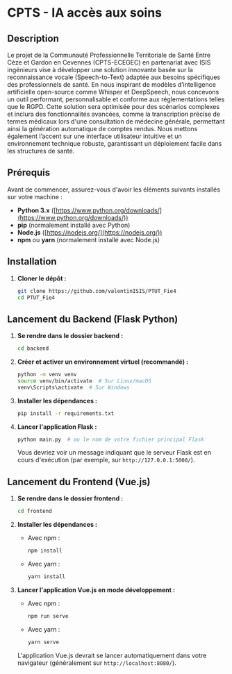 # CPTS - IA accès aux soins

## Description

Le projet de la Communauté Professionnelle Territoriale de Santé Entre Cèze et Gardon en Cevennes (CPTS-ECEGEC) en partenariat avec ISIS ingénieurs vise à développer une solution innovante basée sur la reconnaissance vocale (Speech-to-Text) adaptée aux besoins spécifiques des professionnels de santé. En nous inspirant de modèles d’intelligence artificielle open-source comme Whisper et DeepSpeech, nous concevons un outil performant, personnalisable et conforme aux réglementations telles que le RGPD.
Cette solution sera optimisée pour des scénarios complexes et inclura des fonctionnalités avancées, comme la transcription précise de termes médicaux lors d'une consultation de médecine générale, permettant ainsi la génération automatique de comptes rendus. Nous mettons également l’accent sur une interface utilisateur intuitive et un environnement technique robuste, garantissant un déploiement facile dans les structures de santé.

## Prérequis

Avant de commencer, assurez-vous d'avoir les éléments suivants installés sur votre machine :

* **Python 3.x** ([https://www.python.org/downloads/](https://www.python.org/downloads/))
* **pip** (normalement installé avec Python)
* **Node.js** ([https://nodejs.org/](https://nodejs.org/))
* **npm** ou **yarn** (normalement installé avec Node.js)

## Installation

1.  **Cloner le dépôt :**
    ```bash
    git clone https://github.com/valentinISIS/PTUT_Fie4
    cd PTUT_Fie4
    ```

## Lancement du Backend (Flask Python)

1.  **Se rendre dans le dossier backend :**
    ```bash
    cd backend
    ```

2.  **Créer et activer un environnement virtuel (recommandé) :**
    ```bash
    python -m venv venv
    source venv/bin/activate  # Sur Linux/macOS
    venv\Scripts\activate  # Sur Windows
    ```

3.  **Installer les dépendances :**
    ```bash
    pip install -r requirements.txt
    ```

4.  **Lancer l'application Flask :**
    ```bash
    python main.py  # ou le nom de votre fichier principal Flask
    ```

    Vous devriez voir un message indiquant que le serveur Flask est en cours d'exécution (par exemple, sur `http://127.0.0.1:5000/`).

## Lancement du Frontend (Vue.js)

1.  **Se rendre dans le dossier frontend :**
    ```bash
    cd frontend
    ```

2.  **Installer les dépendances :**
    * Avec npm :
        ```bash
        npm install
        ```
    * Avec yarn :
        ```bash
        yarn install
        ```

3.  **Lancer l'application Vue.js en mode développement :**
    * Avec npm :
        ```bash
        npm run serve
        ```
    * Avec yarn :
        ```bash
        yarn serve
        ```

    L'application Vue.js devrait se lancer automatiquement dans votre navigateur (généralement sur `http://localhost:8080/`).
